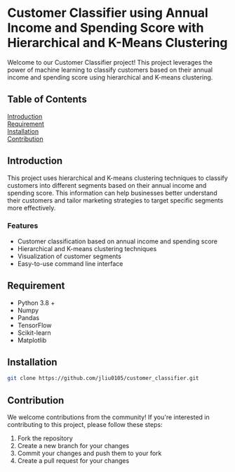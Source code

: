 # Customer Classifier using Annual Income and Spending Score with Hierarchical and K-Means Clustering
Welcome to our Customer Classifier project! This project leverages the power of machine learning to classify customers based on their annual income and spending score using hierarchical and K-means clustering.

## Table of Contents
[Introduction](#introduction) <br>
[Requirement](#requirement)<br>
[Installation](#requirement)<br>
[Contribution](#contribution)<br>


## Introduction 
This project uses hierarchical and K-means clustering techniques to classify customers into different segments based on their annual income and spending score. This information can help businesses better understand their customers and tailor marketing strategies to target specific segments more effectively.

### Features 
* Customer classification based on annual income and spending score
* Hierarchical and K-means clustering techniques
* Visualization of customer segments
* Easy-to-use command line interface

## Requirement
* Python 3.8 +
* Numpy
* Pandas
* TensorFlow
* Scikit-learn
* Matplotlib

## Installation
```bash
git clone https://github.com/jliu0105/customer_classifier.git
```

## Contribution
We welcome contributions from the community! If you're interested in contributing to this project, please follow these steps:

1. Fork the repository
2. Create a new branch for your changes
3. Commit your changes and push them to your fork
4. Create a pull request for your changes
